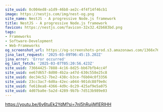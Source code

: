 ```yaml
---
site_uuid: 0c004ed8-a1d9-46b8-ae2c-4f4f14f46cb1
image: https://nestjs.com/img/nest-og.png
site_name: NestJS - A progressive Node.js framework
title: NestJS - A progressive Node.js framework
favicon: https://nestjs.com/favicon-32x32.42b683bd.png
tags:
- Frameworks
- Software-Development
- Web-Frameworks
og_screenshot_url: https://og-screenshots-prod.s3.amazonaws.com/1366x768/80/false/8b5c77aabe1ebea726832351cbaa511b1a686426c96e5616361d55601ff3a918.jpeg
jina_last_request: '2025-03-09T06:45:15.202Z'
jina_error: 'Error occurred'
og_last_fetch: '2025-03-07T05:20:56.423Z'
site_uuid: 73664425-7888-4c16-8d25-bb67bfb4cc4f
site_uuid: ee67d657-8d00-4b2a-a47d-630c558e25c8
site_uuid: dec34c52-7be2-438c-b3ce-f6b04c0f3356
site_uuid: 23cc3ac7-6d0a-42ec-a044-901dc88f9e0c
site_uuid: fe618ea8-4366-4d9c-8c29-425af9e5a075
site_uuid: 4d07ba0e-5a2d-4289-9b7b-7d513b989e03
---
```

https://youtu.be/6v6tuEk2YdM?si=7nI5hRuijM1ERIHH

